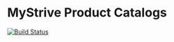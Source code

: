 # MyStrive Product Catalogs
[![Build Status](https://travis-ci.org/AtHomesoft/MyStrive-ProductCatalogs.svg?branch=master)](https://travis-ci.org/AtHomesoft/MyStrive-ProductCatalogs)
